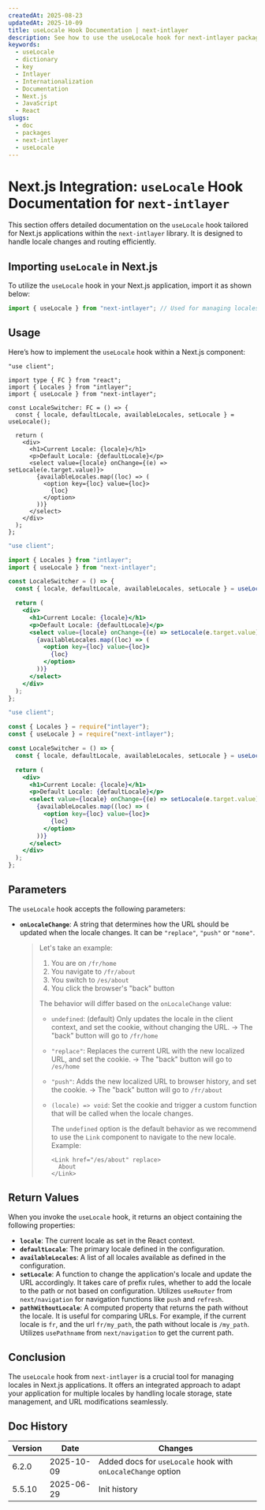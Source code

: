 ```yaml
---
createdAt: 2025-08-23
updatedAt: 2025-10-09
title: useLocale Hook Documentation | next-intlayer
description: See how to use the useLocale hook for next-intlayer package
keywords:
  - useLocale
  - dictionary
  - key
  - Intlayer
  - Internationalization
  - Documentation
  - Next.js
  - JavaScript
  - React
slugs:
  - doc
  - packages
  - next-intlayer
  - useLocale
---
```


# Next.js Integration: `useLocale` Hook Documentation for `next-intlayer`

This section offers detailed documentation on the `useLocale` hook tailored for Next.js applications within the `next-intlayer` library. It is designed to handle locale changes and routing efficiently.

## Importing `useLocale` in Next.js

To utilize the `useLocale` hook in your Next.js application, import it as shown below:

```javascript
import { useLocale } from "next-intlayer"; // Used for managing locales and routing in Next.js
```

## Usage

Here’s how to implement the `useLocale` hook within a Next.js component:

```tsx fileName="src/components/LocaleSwitcher.tsx" codeFormat="typescript"
"use client";

import type { FC } from "react";
import { Locales } from "intlayer";
import { useLocale } from "next-intlayer";

const LocaleSwitcher: FC = () => {
  const { locale, defaultLocale, availableLocales, setLocale } = useLocale();

  return (
    <div>
      <h1>Current Locale: {locale}</h1>
      <p>Default Locale: {defaultLocale}</p>
      <select value={locale} onChange={(e) => setLocale(e.target.value)}>
        {availableLocales.map((loc) => (
          <option key={loc} value={loc}>
            {loc}
          </option>
        ))}
      </select>
    </div>
  );
};
```

```jsx fileName="src/components/LocaleSwitcher.mjx" codeFormat="esm"
"use client";

import { Locales } from "intlayer";
import { useLocale } from "next-intlayer";

const LocaleSwitcher = () => {
  const { locale, defaultLocale, availableLocales, setLocale } = useLocale();

  return (
    <div>
      <h1>Current Locale: {locale}</h1>
      <p>Default Locale: {defaultLocale}</p>
      <select value={locale} onChange={(e) => setLocale(e.target.value)}>
        {availableLocales.map((loc) => (
          <option key={loc} value={loc}>
            {loc}
          </option>
        ))}
      </select>
    </div>
  );
};
```

```jsx fileName="src/components/LocaleSwitcher.csx" codeFormat="commonjs"
"use client";

const { Locales } = require("intlayer");
const { useLocale } = require("next-intlayer");

const LocaleSwitcher = () => {
  const { locale, defaultLocale, availableLocales, setLocale } = useLocale();

  return (
    <div>
      <h1>Current Locale: {locale}</h1>
      <p>Default Locale: {defaultLocale}</p>
      <select value={locale} onChange={(e) => setLocale(e.target.value)}>
        {availableLocales.map((loc) => (
          <option key={loc} value={loc}>
            {loc}
          </option>
        ))}
      </select>
    </div>
  );
};
```

## Parameters

The `useLocale` hook accepts the following parameters:

- **`onLocaleChange`**: A string that determines how the URL should be updated when the locale changes. It can be `"replace"`, `"push"` or `"none"`.

  > Let's take an example:
  >
  > 1. You are on `/fr/home`
  > 2. You navigate to `/fr/about`
  > 3. You switch to `/es/about`
  > 4. You click the browser's "back" button
  >
  > The behavior will differ based on the `onLocaleChange` value:
  >
  > - `undefined`: (default) Only updates the locale in the client context, and set the cookie, without changing the URL.
  >   -> The "back" button will go to `/fr/home`
  > - `"replace"`: Replaces the current URL with the new localized URL, and set the cookie.
  >   -> The "back" button will go to `/es/home`
  > - `"push"`: Adds the new localized URL to browser history, and set the cookie.
  >   -> The "back" button will go to `/fr/about`
  > - `(locale) => void`: Set the cookie and trigger a custom function that will be called when the locale changes.
  >
  >   The `undefined` option is the default behavior as we recommend to use the `Link` component to navigate to the new locale.
  >   Example:
  >
  >   ```tsx
  >   <Link href="/es/about" replace>
  >     About
  >   </Link>
  >   ```

## Return Values

When you invoke the `useLocale` hook, it returns an object containing the following properties:

- **`locale`**: The current locale as set in the React context.
- **`defaultLocale`**: The primary locale defined in the configuration.
- **`availableLocales`**: A list of all locales available as defined in the configuration.
- **`setLocale`**: A function to change the application's locale and update the URL accordingly. It takes care of prefix rules, whether to add the locale to the path or not based on configuration. Utilizes `useRouter` from `next/navigation` for navigation functions like `push` and `refresh`.
- **`pathWithoutLocale`**: A computed property that returns the path without the locale. It is useful for comparing URLs. For example, if the current locale is `fr`, and the url `fr/my_path`, the path without locale is `/my_path`. Utilizes `usePathname` from `next/navigation` to get the current path.

## Conclusion

The `useLocale` hook from `next-intlayer` is a crucial tool for managing locales in Next.js applications. It offers an integrated approach to adapt your application for multiple locales by handling locale storage, state management, and URL modifications seamlessly.

## Doc History

| Version | Date       | Changes                                                      |
| ------- | ---------- | ------------------------------------------------------------ |
| 6.2.0   | 2025-10-09 | Added docs for `useLocale` hook with `onLocaleChange` option |
| 5.5.10  | 2025-06-29 | Init history                                                 |
